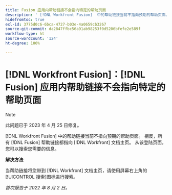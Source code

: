```yaml
---
title: Fusion 应用内帮助链接不会指向特定的帮助页面
description: ' [!DNL Workfront Fusion]  中的帮助链接当前不指向预期的帮助页面。相反，所有 Fusion 帮助链接都指向 Workfront 文档主页。 从该登陆页面，您可以搜索您需要的信息。'
hidefromtoc: true
exl-id: 3775d0c6-6bca-4727-b03e-4a0659cb3267
source-git-commit: da2847ffbc56a91ab98253f0d5206bfefe2e589f
workflow-type: ht
source-wordcount: '124'
ht-degree: 100%

---
```


# [!DNL Workfront Fusion]：[!DNL Fusion] 应用内帮助链接不会指向特定的帮助页面

>[!NOTE]
>
>此问题已于 2023 年 4 月 25 日修复。

[!DNL Workfront Fusion] 中的帮助链接当前不指向预期的帮助页面。 相反，所有 [!DNL Fusion] 帮助链接都指向 [!DNL Workfront] 文档主页。 从该登陆页面，您可以搜索您需要的信息。

**解决方法**

当帮助链接将您带到 [!DNL Workfront] 文档主页，请使用屏幕右上角的[!UICONTROL 搜索]图标进行搜索。

_首次报告于 2022 年 8 月 2 日。_
